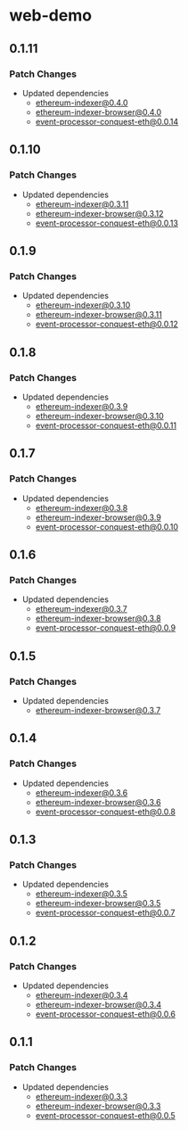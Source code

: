 # web-demo

## 0.1.11

### Patch Changes

- Updated dependencies
  - ethereum-indexer@0.4.0
  - ethereum-indexer-browser@0.4.0
  - event-processor-conquest-eth@0.0.14

## 0.1.10

### Patch Changes

- Updated dependencies
  - ethereum-indexer@0.3.11
  - ethereum-indexer-browser@0.3.12
  - event-processor-conquest-eth@0.0.13

## 0.1.9

### Patch Changes

- Updated dependencies
  - ethereum-indexer@0.3.10
  - ethereum-indexer-browser@0.3.11
  - event-processor-conquest-eth@0.0.12

## 0.1.8

### Patch Changes

- Updated dependencies
  - ethereum-indexer@0.3.9
  - ethereum-indexer-browser@0.3.10
  - event-processor-conquest-eth@0.0.11

## 0.1.7

### Patch Changes

- Updated dependencies
  - ethereum-indexer@0.3.8
  - ethereum-indexer-browser@0.3.9
  - event-processor-conquest-eth@0.0.10

## 0.1.6

### Patch Changes

- Updated dependencies
  - ethereum-indexer@0.3.7
  - ethereum-indexer-browser@0.3.8
  - event-processor-conquest-eth@0.0.9

## 0.1.5

### Patch Changes

- Updated dependencies
  - ethereum-indexer-browser@0.3.7

## 0.1.4

### Patch Changes

- Updated dependencies
  - ethereum-indexer@0.3.6
  - ethereum-indexer-browser@0.3.6
  - event-processor-conquest-eth@0.0.8

## 0.1.3

### Patch Changes

- Updated dependencies
  - ethereum-indexer@0.3.5
  - ethereum-indexer-browser@0.3.5
  - event-processor-conquest-eth@0.0.7

## 0.1.2

### Patch Changes

- Updated dependencies
  - ethereum-indexer@0.3.4
  - ethereum-indexer-browser@0.3.4
  - event-processor-conquest-eth@0.0.6

## 0.1.1

### Patch Changes

- Updated dependencies
  - ethereum-indexer@0.3.3
  - ethereum-indexer-browser@0.3.3
  - event-processor-conquest-eth@0.0.5
